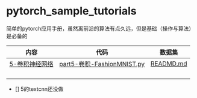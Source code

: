 # pytorch_sample_tutorials
简单的pytorch应用手册，虽然离前沿的算法有点久远，但是基础（操作与算法）是必备的

|内容|代码|数据集|
|---|---|---|
|[5-卷积神经网络](https://github.com/Deng-deng-deng-deng/pytorch_sample_tutorials/tree/main/5-%E5%8D%B7%E7%A7%AF%E7%A5%9E%E7%BB%8F%E7%BD%91%E7%BB%9C)|[part5-卷积-FashionMNIST.py](https://github.com/Deng-deng-deng-deng/pytorch_sample_tutorials/blob/main/5-%E5%8D%B7%E7%A7%AF%E7%A5%9E%E7%BB%8F%E7%BD%91%E7%BB%9C/1-%E5%8D%B7%E7%A7%AF-FashionMNIST.py)|[READMD.md](https://github.com/Deng-deng-deng-deng/pytorch_sample_tutorials/tree/main/5-%E5%8D%B7%E7%A7%AF%E7%A5%9E%E7%BB%8F%E7%BD%91%E7%BB%9C/data)|
||||
||||
||||
||||

- [] 5的textcnn还没做
